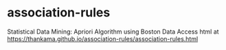 # association-rules
Statistical Data Mining: Apriori Algorithm using Boston Data
Access html at https://thankama.github.io/association-rules/association-rules.html 
